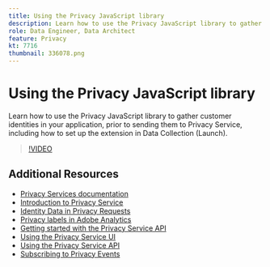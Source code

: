 ```yaml
---
title: Using the Privacy JavaScript library
description: Learn how to use the Privacy JavaScript library to gather customer identities in your application, prior to sending them to Privacy Service, including how to set up the extension in Data Collection (Launch).
role: Data Engineer, Data Architect
feature: Privacy
kt: 7716
thumbnail: 336078.png
---
```


# Using the Privacy JavaScript library

Learn how to use the Privacy JavaScript library to gather customer identities in your application, prior to sending them to Privacy Service, including how to set up the extension in Data Collection (Launch).

>[!VIDEO](https://video.tv.adobe.com/v/336078?quality=12&learn=on)

## Additional Resources

+ [Privacy Services documentation](https://experienceleague.adobe.com/docs/experience-platform/privacy/home.html)
+ [Introduction to Privacy Service](introduction-to-privacy-services.md)
+ [Identity Data in Privacy Requests](identity-data-in-privacy-requests.md)
+ [Privacy labels in Adobe Analytics](privacy-labels-in-adobe-analytics.md)
+ [Getting started with the Privacy Service API](getting-started-with-privacy-services-api.md)
+ [Using the Privacy Service UI](using-privacy-services-ui.md)
+ [Using the Privacy Service API](using-the-privacy-service-api.md)
+ [Subscribing to Privacy Events](subscribe-to-privacy-events.md)